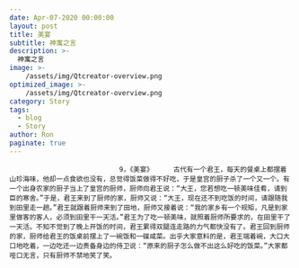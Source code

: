 ```yaml
---
date: Apr-07-2020 00:00:00
layout: post
title: 美宴
subtitle: 神寓之言
description: >-
  神寓之言
image: >-
    /assets/img/Qtcreator-overview.png
optimized_image: >-
    /assets/img/Qtcreator-overview.png
category: Story
tags:
  - blog
  - Story
author: Ron
paginate: true
---
```


							　　9，《美宴》     古代有一个君王，每天的餐桌上都摆着山珍海味，他却一点食欲也没有，总觉得饭菜做得不好吃，于是皇宫的厨子杀了一个又一个。有一个出身农家的厨子当上了皇宫的厨师，厨师向君王说：“大王，您若想吃一顿美味佳肴，请到臣的寒舍。”于是，君王来到了厨师的家，厨师又说：“大王，现在还不到吃饭的时间，请跟随我到田里走一趟。”君王就跟着厨师来到了田地，厨师又接着说：“我的家乡有一个规矩，凡是到家里做客的客人，必须到田里干一天活。”君王为了吃一顿美味，就照着厨师所要求的，在田里干了一天活。不知不觉到了晚上开饭的时间，君王累得双腿连走路的力气都快没有了。君王回到厨师的家，厨师给君王的饭桌前摆上了一碗饭和一碟咸菜。出乎大家意料的是，君王端着碗，大口大口地吃着，一边吃还一边责备身边的侍卫说：“原来的厨子怎么做不出这么好吃的饭菜。”大家都哑口无言，只有厨师不禁地笑了笑。
							
							
						